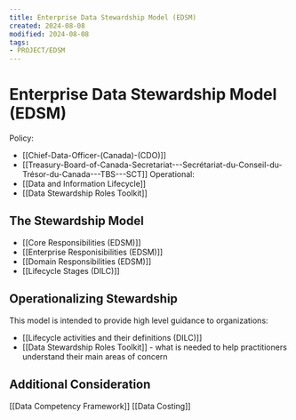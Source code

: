 ```yaml
---
title: Enterprise Data Stewardship Model (EDSM)
created: 2024-08-08
modified: 2024-08-08
tags: 
- PROJECT/EDSM
---
```

# Enterprise Data Stewardship Model (EDSM)
Policy:
- [[Chief-Data-Officer-(Canada)-(CDO)]]
- [[Treasury-Board-of-Canada-Secretariat---Secrétariat-du-Conseil-du-Trésor-du-Canada---TBS---SCT]]
Operational:
- [[Data and Information Lifecycle]]
- [[Data Stewardship Roles Toolkit]]
## The Stewardship Model
- [[Core Responsibilities (EDSM)]]
- [[Enterprise Responisibilities (EDSM)]]
- [[Domain Responsibilities (EDSM)]]
- [[Lifecycle Stages (DILC)]]
## Operationalizing Stewardship
This model is intended to provide high level guidance to organizations:
- [[Lifecycle activities and their definitions (DILC)]]
- [[Data Stewardship Roles Toolkit]] - what is needed to help practitioners understand their main areas of concern

## Additional Consideration
[[Data Competency Framework]]
[[Data Costing]]
